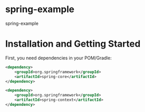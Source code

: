 # spring-example

spring-example

# Installation and Getting Started

First, you need dependencies in your POM/Gradle:

```xml
<dependency>
    <groupId>org.springframework</groupId>
    <artifactId>spring-core</artifactId>
</dependency>
```


```xml
<dependency>
    <groupId>org.springframework</groupId>
    <artifactId>spring-context</artifactId>
</dependency>
```
